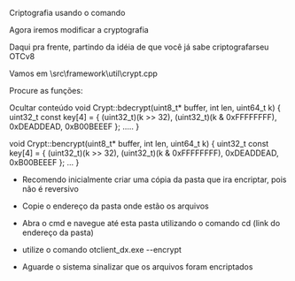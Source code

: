 Criptografia usando o comando 


 

Agora iremos modificar a cryptografia

Daqui pra frente, partindo da idéia de que você já sabe criptografarseu OTCv8

Vamos em \src\framework\util\crypt.cpp

 

Procure as funções:

  Ocultar conteúdo
void Crypt::bdecrypt(uint8_t* buffer, int len, uint64_t k) {
    uint32_t const key[4] = { (uint32_t)(k >> 32), (uint32_t)(k & 0xFFFFFFFF), 0xDEADDEAD, 0xB00BEEEF };
    .....
}

void Crypt::bencrypt(uint8_t* buffer, int len, uint64_t k) {
    uint32_t const key[4] = { (uint32_t)(k >> 32), (uint32_t)(k & 0xFFFFFFFF), 0xDEADDEAD, 0xB00BEEEF };
    ...
}




- Recomendo inicialmente criar uma cópia da pasta que ira encriptar, pois não é reversivo

- Copie o endereço da pasta onde estão os arquivos

- Abra o cmd e navegue até esta pasta utilizando o comando cd (link do endereço da pasta)
- utilize o comando otclient_dx.exe --encrypt

- Aguarde o sistema sinalizar que os arquivos foram encriptados 